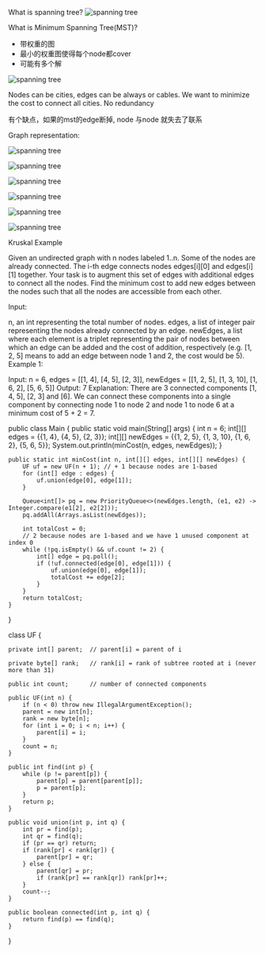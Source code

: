 
What is spanning tree?
![spanning tree](./img/spanningTree.png)


What is Minimum Spanning Tree(MST)?
- 带权重的图
- 最小的权重图使得每个node都cover
- 可能有多个解

![spanning tree](./img/mst.png)

Nodes can be cities, edges can be always or cables. 
We want to minimize the cost to connect all cities. No redundancy

有个缺点，如果的mst的edge断掉, node 与node 就失去了联系

Graph representation: 

![spanning tree](./img/adjacencyMatrix.png)

![spanning tree](./img/adjacencyList.png)

![spanning tree](./img/edgeList.png)

![spanning tree](./img/algomst.png)

![spanning tree](./img/prim.png)

![spanning tree](./img/kruskal.png)


Kruskal Example

Given an undirected graph with n nodes labeled 1..n. Some of the nodes are already connected. The i-th edge connects nodes edges[i][0] and edges[i][1] together. Your task is to augment this set of edges with additional edges to connect all the nodes. Find the minimum cost to add new edges between the nodes such that all the nodes are accessible from each other.

Input:

n, an int representing the total number of nodes.
edges, a list of integer pair representing the nodes already connected by an edge.
newEdges, a list where each element is a triplet representing the pair of nodes between which an edge can be added and the cost of addition, respectively (e.g. [1, 2, 5] means to add an edge between node 1 and 2, the cost would be 5).
Example 1:

Input: n = 6, edges = [[1, 4], [4, 5], [2, 3]], newEdges = [[1, 2, 5], [1, 3, 10], [1, 6, 2], [5, 6, 5]]
Output: 7
Explanation:
There are 3 connected components [1, 4, 5], [2, 3] and [6].
We can connect these components into a single component by connecting node 1 to node 2 and node 1 to node 6 at a minimum cost of 5 + 2 = 7.

public class Main {
    public static void main(String[] args) {
        int n = 6;
        int[][] edges = {{1, 4}, {4, 5}, {2, 3}};
        int[][] newEdges = {{1, 2, 5}, {1, 3, 10}, {1, 6, 2}, {5, 6, 5}};
        System.out.println(minCost(n, edges, newEdges));
    }
    
    public static int minCost(int n, int[][] edges, int[][] newEdges) {
        UF uf = new UF(n + 1); // + 1 because nodes are 1-based
        for (int[] edge : edges) {
            uf.union(edge[0], edge[1]);
        }
        
        Queue<int[]> pq = new PriorityQueue<>(newEdges.length, (e1, e2) -> Integer.compare(e1[2], e2[2]));
        pq.addAll(Arrays.asList(newEdges));
        
        int totalCost = 0;
        // 2 because nodes are 1-based and we have 1 unused component at index 0
        while (!pq.isEmpty() && uf.count != 2) {
            int[] edge = pq.poll();
            if (!uf.connected(edge[0], edge[1])) {
                uf.union(edge[0], edge[1]);
                totalCost += edge[2];
            }
        }
        return totalCost;
    }
}

class UF {

    private int[] parent;  // parent[i] = parent of i
    
    private byte[] rank;   // rank[i] = rank of subtree rooted at i (never more than 31)
    
    public int count;      // number of connected components

    public UF(int n) {
        if (n < 0) throw new IllegalArgumentException();
        parent = new int[n];
        rank = new byte[n];
        for (int i = 0; i < n; i++) {
            parent[i] = i;
        }
        count = n;
    }

    public int find(int p) {
        while (p != parent[p]) {
            parent[p] = parent[parent[p]];
            p = parent[p];
        }
        return p;
    }

    public void union(int p, int q) {
        int pr = find(p);
        int qr = find(q);
        if (pr == qr) return;
        if (rank[pr] < rank[qr]) {
            parent[pr] = qr;
        } else {
            parent[qr] = pr;
            if (rank[pr] == rank[qr]) rank[pr]++;
        }
        count--;
    }

    public boolean connected(int p, int q) {
        return find(p) == find(q);
    }
}

